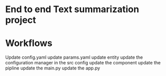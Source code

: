 # End to end Text summarization project
# Workflows


Update config.yaml
update params.yaml
update entity
update the configuration manager in the src config
update the component
update the pipline
update the main.py
update the app.py